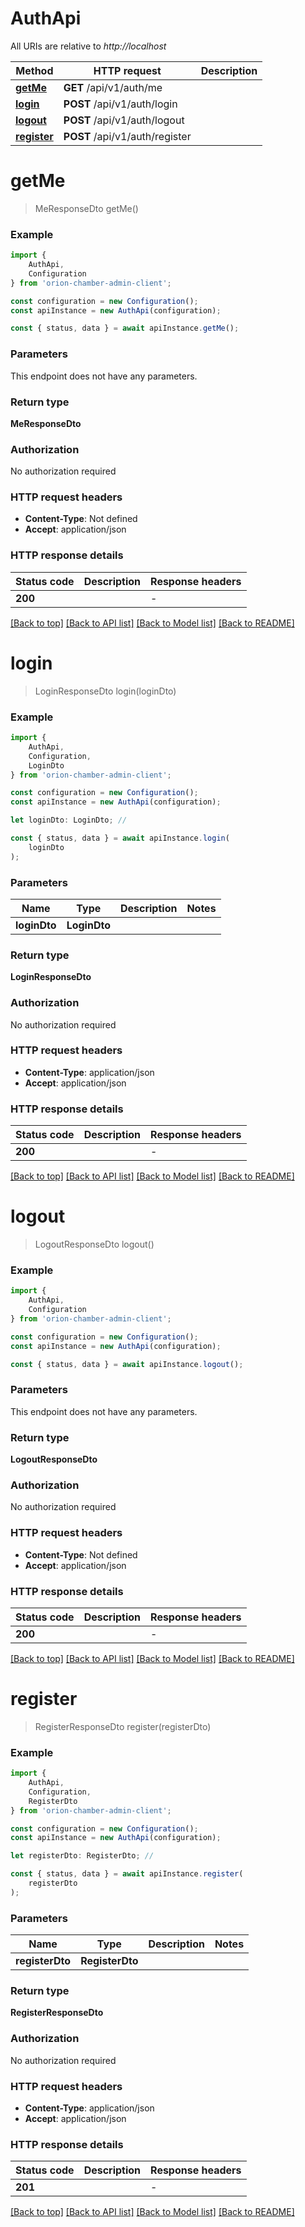 # AuthApi

All URIs are relative to *http://localhost*

|Method | HTTP request | Description|
|------------- | ------------- | -------------|
|[**getMe**](#getme) | **GET** /api/v1/auth/me | |
|[**login**](#login) | **POST** /api/v1/auth/login | |
|[**logout**](#logout) | **POST** /api/v1/auth/logout | |
|[**register**](#register) | **POST** /api/v1/auth/register | |

# **getMe**
> MeResponseDto getMe()


### Example

```typescript
import {
    AuthApi,
    Configuration
} from 'orion-chamber-admin-client';

const configuration = new Configuration();
const apiInstance = new AuthApi(configuration);

const { status, data } = await apiInstance.getMe();
```

### Parameters
This endpoint does not have any parameters.


### Return type

**MeResponseDto**

### Authorization

No authorization required

### HTTP request headers

 - **Content-Type**: Not defined
 - **Accept**: application/json


### HTTP response details
| Status code | Description | Response headers |
|-------------|-------------|------------------|
|**200** |  |  -  |

[[Back to top]](#) [[Back to API list]](../README.md#documentation-for-api-endpoints) [[Back to Model list]](../README.md#documentation-for-models) [[Back to README]](../README.md)

# **login**
> LoginResponseDto login(loginDto)


### Example

```typescript
import {
    AuthApi,
    Configuration,
    LoginDto
} from 'orion-chamber-admin-client';

const configuration = new Configuration();
const apiInstance = new AuthApi(configuration);

let loginDto: LoginDto; //

const { status, data } = await apiInstance.login(
    loginDto
);
```

### Parameters

|Name | Type | Description  | Notes|
|------------- | ------------- | ------------- | -------------|
| **loginDto** | **LoginDto**|  | |


### Return type

**LoginResponseDto**

### Authorization

No authorization required

### HTTP request headers

 - **Content-Type**: application/json
 - **Accept**: application/json


### HTTP response details
| Status code | Description | Response headers |
|-------------|-------------|------------------|
|**200** |  |  -  |

[[Back to top]](#) [[Back to API list]](../README.md#documentation-for-api-endpoints) [[Back to Model list]](../README.md#documentation-for-models) [[Back to README]](../README.md)

# **logout**
> LogoutResponseDto logout()


### Example

```typescript
import {
    AuthApi,
    Configuration
} from 'orion-chamber-admin-client';

const configuration = new Configuration();
const apiInstance = new AuthApi(configuration);

const { status, data } = await apiInstance.logout();
```

### Parameters
This endpoint does not have any parameters.


### Return type

**LogoutResponseDto**

### Authorization

No authorization required

### HTTP request headers

 - **Content-Type**: Not defined
 - **Accept**: application/json


### HTTP response details
| Status code | Description | Response headers |
|-------------|-------------|------------------|
|**200** |  |  -  |

[[Back to top]](#) [[Back to API list]](../README.md#documentation-for-api-endpoints) [[Back to Model list]](../README.md#documentation-for-models) [[Back to README]](../README.md)

# **register**
> RegisterResponseDto register(registerDto)


### Example

```typescript
import {
    AuthApi,
    Configuration,
    RegisterDto
} from 'orion-chamber-admin-client';

const configuration = new Configuration();
const apiInstance = new AuthApi(configuration);

let registerDto: RegisterDto; //

const { status, data } = await apiInstance.register(
    registerDto
);
```

### Parameters

|Name | Type | Description  | Notes|
|------------- | ------------- | ------------- | -------------|
| **registerDto** | **RegisterDto**|  | |


### Return type

**RegisterResponseDto**

### Authorization

No authorization required

### HTTP request headers

 - **Content-Type**: application/json
 - **Accept**: application/json


### HTTP response details
| Status code | Description | Response headers |
|-------------|-------------|------------------|
|**201** |  |  -  |

[[Back to top]](#) [[Back to API list]](../README.md#documentation-for-api-endpoints) [[Back to Model list]](../README.md#documentation-for-models) [[Back to README]](../README.md)

